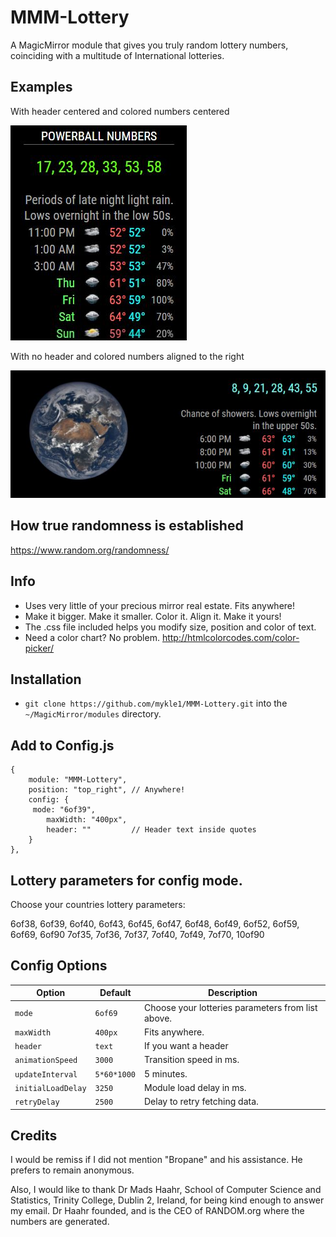# MMM-Lottery 
A MagicMirror module that gives you truly random lottery numbers, coinciding with a multitude of International lotteries. 

## Examples

With header centered and colored numbers centered

![](lottery1.JPG)

With no header and colored numbers aligned to the right

![](lottery2.JPG)

## How true randomness is established
https://www.random.org/randomness/

## Info

* Uses very little of your precious mirror real estate. Fits anywhere!
* Make it bigger. Make it smaller. Color it. Align it. Make it yours!
* The .css file included helps you modify size, position and color of text.
* Need a color chart? No problem. http://htmlcolorcodes.com/color-picker/

## Installation

* `git clone https://github.com/mykle1/MMM-Lottery.git` into the `~/MagicMirror/modules` directory.

## Add to Config.js

    {
        module: "MMM-Lottery",
        position: "top_right", // Anywhere!
        config: {
		 mode: "6of39",
            maxWidth: "400px",    
            header: ""         // Header text inside quotes
        }
    },

## Lottery parameters for config mode.
Choose your countries lottery parameters:

6of38, 6of39, 6of40, 6of43, 6of45, 6of47, 6of48, 6of49, 6of52, 6of59, 6of69, 6of90
7of35, 7of36, 7of37, 7of40, 7of49, 7of70, 10of90


## Config Options

| **Option** | **Default** | **Description** |
| --- | --- | --- |
| `mode` | `6of69` | Choose your lotteries parameters from list above. |
| `maxWidth` | `400px` | Fits anywhere. |
| `header` | `text` | If you want a header |
| `animationSpeed` | `3000` | Transition speed in ms. |
| `updateInterval` | `5*60*1000` | 5 minutes. |
| `initialLoadDelay` | `3250` | Module load delay in ms. |
| `retryDelay` | `2500`  |Delay to retry fetching data. |

## Credits

I would be remiss if I did not mention "Bropane" and his assistance. He prefers to remain anonymous.

Also, I would like to thank Dr Mads Haahr, School of Computer Science and Statistics, Trinity College, Dublin 2, Ireland, for being kind enough to answer my email. Dr Haahr founded, and is the CEO of RANDOM.org where the numbers are generated.
